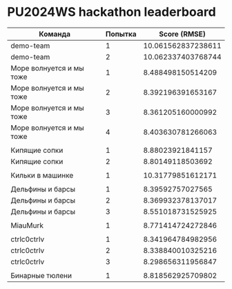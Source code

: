 # PU2024WS hackathon leaderboard

| Команда                  | Попытка | Score (RMSE)       |
| ------------------------ | ------- | ------------------ |
| demo-team                | 1       | 10.061562837238611 |
| demo-team                | 2       | 10.062337403768744 |
| Море волнуется и мы тоже | 1       | 8.488498150514209  |
| Море волнуется и мы тоже | 2       | 8.392196391653167  |
| Море волнуется и мы тоже | 3       | 8.361205160000992  |
| Море волнуется и мы тоже | 4       | 8.403630781266063  |
|                          |         |                    |
| Кипящие сопки            | 1       | 8.88023921841157   |
| Кипящие сопки            | 2       | 8.80149118503692   |
|                          |         |                    |
| Кильки в машинке         | 1       | 10.31779851612171  |
|                          |         |                    |
| Дельфины и барсы         | 1       | 8.39592757027565   |
| Дельфины и барсы         | 2       | 8.369932378137017  |
| Дельфины и барсы         | 3       | 8.551018731525925  |
|                          |         |                    |
| MiauMurk                 | 1       | 8.771414724272846  |
|                          |         |                    |
| ctrlc0ctrlv              | 1       | 8.341964784982956  |
| ctrlc0ctrlv              | 2       | 8.338840010325216  |
| ctrlc0ctrlv              | 3       | 8.298656311956847  |
|                          |         |                    |
| Бинарные тюлени          | 1       | 8.818562925709802  |

